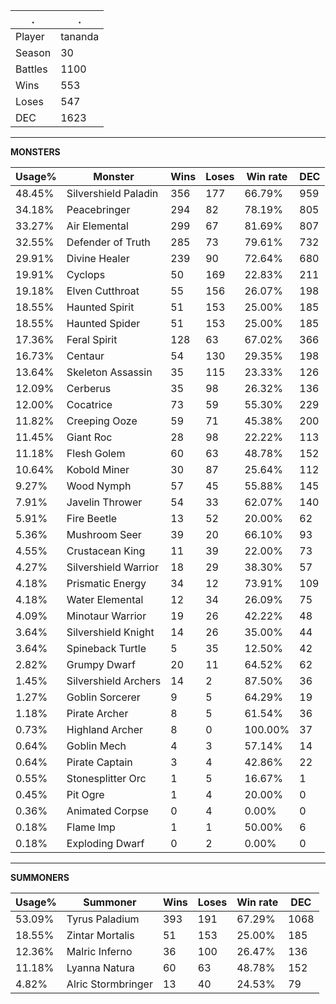 .|.
|-|-
Player|tananda
Season|30
Battles|1100
Wins|553
Loses|547
DEC|1623

---
**MONSTERS**

Usage%|Monster|Wins|Loses|Win rate|DEC|
-|-|-|-|-|-|
48.45%|Silvershield Paladin|356|177|66.79%|959|
34.18%|Peacebringer|294|82|78.19%|805|
33.27%|Air Elemental|299|67|81.69%|807|
32.55%|Defender of Truth|285|73|79.61%|732|
29.91%|Divine Healer|239|90|72.64%|680|
19.91%|Cyclops|50|169|22.83%|211|
19.18%|Elven Cutthroat|55|156|26.07%|198|
18.55%|Haunted Spirit|51|153|25.00%|185|
18.55%|Haunted Spider|51|153|25.00%|185|
17.36%|Feral Spirit|128|63|67.02%|366|
16.73%|Centaur|54|130|29.35%|198|
13.64%|Skeleton Assassin|35|115|23.33%|126|
12.09%|Cerberus|35|98|26.32%|136|
12.00%|Cocatrice|73|59|55.30%|229|
11.82%|Creeping Ooze|59|71|45.38%|200|
11.45%|Giant Roc|28|98|22.22%|113|
11.18%|Flesh Golem|60|63|48.78%|152|
10.64%|Kobold Miner|30|87|25.64%|112|
9.27%|Wood Nymph|57|45|55.88%|145|
7.91%|Javelin Thrower|54|33|62.07%|140|
5.91%|Fire Beetle|13|52|20.00%|62|
5.36%|Mushroom Seer|39|20|66.10%|93|
4.55%|Crustacean King|11|39|22.00%|73|
4.27%|Silvershield Warrior|18|29|38.30%|57|
4.18%|Prismatic Energy|34|12|73.91%|109|
4.18%|Water Elemental|12|34|26.09%|75|
4.09%|Minotaur Warrior|19|26|42.22%|48|
3.64%|Silvershield Knight|14|26|35.00%|44|
3.64%|Spineback Turtle|5|35|12.50%|42|
2.82%|Grumpy Dwarf|20|11|64.52%|62|
1.45%|Silvershield Archers|14|2|87.50%|36|
1.27%|Goblin Sorcerer|9|5|64.29%|19|
1.18%|Pirate Archer|8|5|61.54%|36|
0.73%|Highland Archer|8|0|100.00%|37|
0.64%|Goblin Mech|4|3|57.14%|14|
0.64%|Pirate Captain|3|4|42.86%|22|
0.55%|Stonesplitter Orc|1|5|16.67%|1|
0.45%|Pit Ogre|1|4|20.00%|0|
0.36%|Animated Corpse|0|4|0.00%|0|
0.18%|Flame Imp|1|1|50.00%|6|
0.18%|Exploding Dwarf|0|2|0.00%|0|

---
**SUMMONERS**

Usage%|Summoner|Wins|Loses|Win rate|DEC|
-|-|-|-|-|-|
53.09%|Tyrus Paladium|393|191|67.29%|1068|
18.55%|Zintar Mortalis|51|153|25.00%|185|
12.36%|Malric Inferno|36|100|26.47%|136|
11.18%|Lyanna Natura|60|63|48.78%|152|
4.82%|Alric Stormbringer|13|40|24.53%|79|

